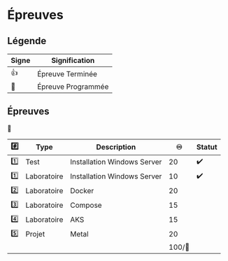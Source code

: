 # Épreuves

## Légende

| Signe              | Signification                 |
|--------------------|-------------------------------|
| :+1:               | Épreuve Terminée              |
| :calendar:         | Épreuve Programmée            |


## Épreuves

:tada:

|:hash:   | Type        | Description                                         |:infinity:| Statut           |
|---------|-------------|-----------------------------------------------------|---------|------------------|
| :one:   | Test        | Installation Windows Server                         |       20|:heavy_check_mark:|
| :one:   | Laboratoire | Installation Windows Server                         |       10|:heavy_check_mark:|
| :two:   | Laboratoire | Docker                                              | 20      || 
| :three: | Laboratoire | Compose                                             | 15      ||
| :four:  | Laboratoire | AKS                                                 | 15      || 
| :five:  | Projet      | Metal                                               | 20      || 
|         |             |                                                     |100/:100:|                 |

